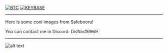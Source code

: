 [![BTC](https://img.shields.io/badge/btc-donate-red?color=f08b16&logo=bitcoin)](https://www.blockchain.com/btc/address/bc1q7jzctmsqy88kdr7qw8dzyyr0d36776dx8mnau2)
[![KEYBASE](https://img.shields.io/badge/KEYBASE-d1snIn-blue)](http://keybase.io/d1snln)

***

Неre is some cool images from Safebooru!

You can contact me in Discord: DisNin#6969

***

![alt text](https://github.com/DisNin/hentaibase/blob/main/homie/posters/8acfa218cbec796f4ea8c30b290eb8cb9cde39b8.jpg?raw=true)
